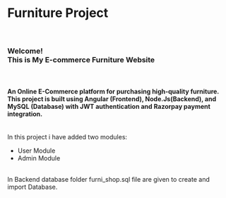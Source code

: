 # Furniture Project
<br>
<h3>Welcome! <br> This is My E-commerce Furniture Website <br> </h3>
<br>
<h4>An Online E-Commerce platform for purchasing high-quality furniture. This project is built using Angular (Frontend), Node.Js(Backend), and MySQL (Database) with JWT authentication and Razorpay payment integration.</h4>
<br>
 In this project i have added two modules:
 <br>
 <ul>
  <li>User Module</li>
  <li>Admin Module</li>
 </ul>
 <br>
In Backend database folder furni_shop.sql file are given to create and import Database.